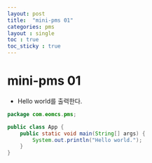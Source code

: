```yaml
---
layout: post
title:  "mini-pms 01"
categories: pms
layout : single
toc : true 
toc_sticky : true
---
```


# mini-pms 01
- Hello world를 출력한다.

```java
package com.eomcs.pms;

public class App {
    public static void main(String[] args) {
        System.out.println("Hello world.");
    }
}
```